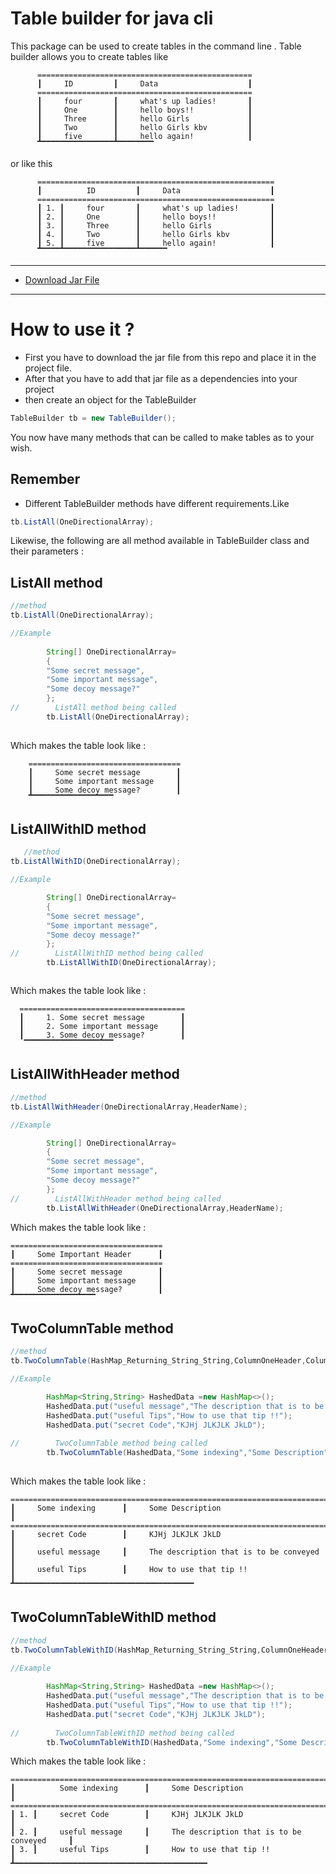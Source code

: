 # Table builder for java cli 
  This package can be used to create tables in the command line .
  Table builder allows you to create tables like 


          ================================================
          ┃     ID         ┃     Data                    ┃
          ================================================
          ┃     four       ┃     what's up ladies!       ┃
          ┃     One        ┃     hello boys!!            ┃
          ┃     Three      ┃     hello Girls             ┃
          ┃     Two        ┃     hello Girls kbv         ┃
          ┃     five       ┃     hello again!            ┃
          ▔▔▔▔▔▔▔▔▔▔▔▔▔▔▔▔▔▔▔▔▔▔▔▔▔▔

or like this

          =====================================================
          ┃          ID         ┃     Data                    ┃
          =====================================================
          ┃ 1. ┃     four       ┃     what's up ladies!       ┃
          ┃ 2. ┃     One        ┃     hello boys!!            ┃
          ┃ 3. ┃     Three      ┃     hello Girls             ┃
          ┃ 4. ┃     Two        ┃     hello Girls kbv         ┃
          ┃ 5. ┃     five       ┃     hello again!            ┃
          ▔▔▔▔▔▔▔▔▔▔▔▔▔▔▔▔▔▔▔▔▔▔▔▔▔▔▔▔▔

- --
- [Download Jar File ](https://github.com/sagarbhusal01/TableBuilder/releases)

- --

# How to use it ?

 - First you have to download the jar file from this repo and place it in the project file.
 - After that you have to add that jar file as a dependencies into your project
 - then create an object for the TableBuilder


```java
TableBuilder tb = new TableBuilder();
```   


You now have many methods that can be called to make tables as to your wish.

Remember 
-
- Different TableBuilder methods have different requirements.Like 

```java
tb.ListAll(OneDirectionalArray);
```


Likewise, the following are all method available in TableBuilder class and their parameters :

ListAll method
-
```java
//method
tb.ListAll(OneDirectionalArray);

//Example
        
        String[] OneDirectionalArray=
        {
        "Some secret message",
        "Some important message",
        "Some decoy message?"
        };
//        ListAll method being called 
        tb.ListAll(OneDirectionalArray);
        
```
Which makes the table look like :

        ==================================
        ┃     Some secret message        ┃
        ┃     Some important message     ┃
        ┃     Some decoy message?        ┃
        ▔▔▔▔▔▔▔▔▔▔▔▔▔▔▔▔▔▔▔

ListAllWithID method
-

```java
   //method
tb.ListAllWithID(OneDirectionalArray);

//Example

        String[] OneDirectionalArray=
        {
        "Some secret message",
        "Some important message",
        "Some decoy message?"
        };
//        ListAllWithID method being called 
        tb.ListAllWithID(OneDirectionalArray);



```
Which makes the table look like :

      =====================================
      ┃     1. Some secret message        ┃
      ┃     2. Some important message     ┃
      ┃     3. Some decoy message?        ┃
       ▔▔▔▔▔▔▔▔▔▔▔▔▔▔▔▔▔▔▔▔

ListAllWithHeader method
-

```java
//method
tb.ListAllWithHeader(OneDirectionalArray,HeaderName);

//Example

        String[] OneDirectionalArray=
        {
        "Some secret message",
        "Some important message",
        "Some decoy message?"
        };
//        ListAllWithHeader method being called 
        tb.ListAllWithHeader(OneDirectionalArray,HeaderName);


```
Which makes the table look like :

    ==================================
    ┃     Some Important Header      ┃
    ==================================
    ┃     Some secret message        ┃
    ┃     Some important message     ┃
    ┃     Some decoy message?        ┃
    ▔▔▔▔▔▔▔▔▔▔▔▔▔▔▔▔▔▔▔

TwoColumnTable method
-

```java
//method
tb.TwoColumnTable(HashMap_Returning_String_String,ColumnOneHeader,ColumnTwoHeader);

//Example

        HashMap<String,String> HashedData =new HashMap<>();
        HashedData.put("useful message","The description that is to be conveyed");
        HashedData.put("useful Tips","How to use that tip !!");
        HashedData.put("secret Code","KJHj JLKJLK JkLD");
        
//        TwoColumnTable method being called
        tb.TwoColumnTable(HashedData,"Some indexing","Some Description");
        
```
Which makes the table look like :

    ===========================================================================
    ┃     Some indexing      ┃     Some Description                           ┃
    ===========================================================================
    ┃     secret Code        ┃     KJHj JLKJLK JkLD                           ┃
    ┃     useful message     ┃     The description that is to be conveyed     ┃
    ┃     useful Tips        ┃     How to use that tip !!                     ┃
    ▔▔▔▔▔▔▔▔▔▔▔▔▔▔▔▔▔▔▔▔▔▔▔▔▔▔▔▔▔▔▔▔▔▔▔▔▔▔▔▔▔

TwoColumnTableWithID method
-
```java
//method
tb.TwoColumnTableWithID(HashMap_Returning_String_String,ColumnOneHeader,ColumnTwoHeader);

//Example
        
        HashMap<String,String> HashedData =new HashMap<>();
        HashedData.put("useful message","The description that is to be conveyed");
        HashedData.put("useful Tips","How to use that tip !!");
        HashedData.put("secret Code","KJHj JLKJLK JkLD");
        
//        TwoColumnTableWithID method being called
        tb.TwoColumnTableWithID(HashedData,"Some indexing","Some Description");

```

Which makes the table look like :


    ================================================================================
    ┃          Some indexing      ┃     Some Description                           ┃
    ================================================================================
    ┃ 1. ┃     secret Code        ┃     KJHj JLKJLK JkLD                           ┃
    ┃ 2. ┃     useful message     ┃     The description that is to be conveyed     ┃
    ┃ 3. ┃     useful Tips        ┃     How to use that tip !!                     ┃
    ▔▔▔▔▔▔▔▔▔▔▔▔▔▔▔▔▔▔▔▔▔▔▔▔▔▔▔▔▔▔▔▔▔▔▔▔▔▔▔▔▔▔▔▔









       
    

